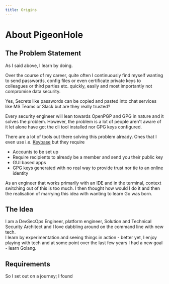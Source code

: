 ```yaml
---
title: Origins
---
```

# About PigeonHole
## The Problem Statement
As I said above, I learn by doing.    

Over the course of my career, quite often I continuously find myself wanting to send passwords, config files or even certificate private keys to colleagues or third parties etc. quickly, easily and most importantly not compromise data security.

Yes, Secrets like passwords can be copied and pasted into chat services like MS Teams or Slack but are they really trusted?

Every security engineer will lean towards OpenPGP and GPG in nature and it solves the problem. However, the problem is a lot of people aren't aware of it let alone have got the cli tool installed nor GPG keys configured.

There are a lot of tools out there solving this problem already. Ones that I even use i.e. [Keybase](https://keybase.io/) but they require
- Accounts to be set up
- Require recipients to already be a member and send you their public key
- GUI based apps
- GPG keys generated with no real way to provide trust nor tie to an online identity

As an engineer that works primarily with an IDE and in the terminal, context switching out of this is too much. I then thought how would I do it and then the realisation of marrying this idea with wanting to learn Go was born.

## The Idea

I am a DevSecOps Engineer, platform engineer, Solution and Technical Security Architect and I love dabbling around on the command line with new tech.    
I learn by experimentation and seeing things in action - better yet, I enjoy playing with tech and at some point over the last few years I had a new goal - learn Golang.


## Requirements
So I set out on a journey;
I found 